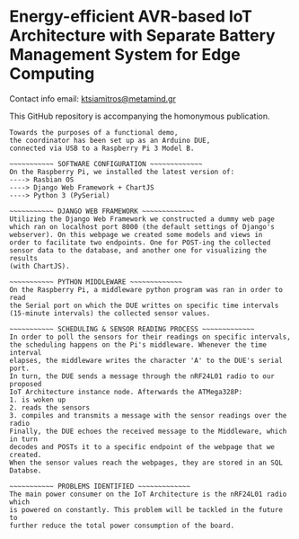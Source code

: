 # Energy-efficient AVR-based IoT Architecture with Separate Battery Management System for Edge Computing

Contact info
email: ktsiamitros@metamind.gr

This GitHub repository is accompanying the homonymous publication.

~~~~~~~~~~~ HARDWARE CONFIGURATION ~~~~~~~~~~~~~
Towards the purposes of a functional demo,
the coordinator has been set up as an Arduino DUE, 
connected via USB to a Raspberry Pi 3 Model B.

~~~~~~~~~~~ SOFTWARE CONFIGURATION ~~~~~~~~~~~~~
On the Raspberry Pi, we installed the latest version of:
----> Rasbian OS
----> Django Web Framework + ChartJS
----> Python 3 (PySerial)

~~~~~~~~~~~ DJANGO WEB FRAMEWORK ~~~~~~~~~~~~~
Utilizing the Django Web Framework we constructed a dummy web page
which ran on localhost port 8000 (the default settings of Django's
webserver). On this webpage we created some models and views in
order to facilitate two endpoints. One for POST-ing the collected
sensor data to the database, and another one for visualizing the results
(with ChartJS).

~~~~~~~~~~~ PYTHON MIDDLEWARE ~~~~~~~~~~~~~
On the Raspberry Pi, a middleware python program was ran in order to read 
the Serial port on which the DUE writtes on specific time intervals 
(15-minute intervals) the collected sensor values.

~~~~~~~~~~~ SCHEDULING & SENSOR READING PROCESS ~~~~~~~~~~~~~
In order to poll the sensors for their readings on specific intervals,
the scheduling happens on the Pi's middleware. Whenever the time interval 
elapses, the middleware writes the character 'A' to the DUE's serial port.
In turn, the DUE sends a message through the nRF24L01 radio to our proposed
IoT Architecture instance node. Afterwards the ATMega328P:
1. is woken up
2. reads the sensors
3. compiles and transmits a message with the sensor readings over the radio
Finally, the DUE echoes the received message to the Middleware, which in turn 
decodes and POSTs it to a specific endpoint of the webpage that we created.
When the sensor values reach the webpages, they are stored in an SQL Databse.

~~~~~~~~~~~ PROBLEMS IDENTIFIED ~~~~~~~~~~~~~
The main power consumer on the IoT Architecture is the nRF24L01 radio which
is powered on constantly. This problem will be tackled in the future to
further reduce the total power consumption of the board.

